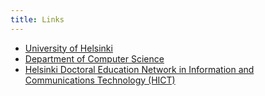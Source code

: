 ```yaml
---
title: Links
---
```


 * [University of Helsinki](https://www.helsinki.fi/en)
 * [Department of Computer Science](https://www.cs.helsinki.fi/en)
 * [Helsinki Doctoral Education Network in Information and Communications Technology (HICT)](http://www.hict.fi/)
